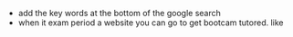 - add the key words at the bottom of the google search
- when it exam period a website you can go to get bootcam tutored. like
